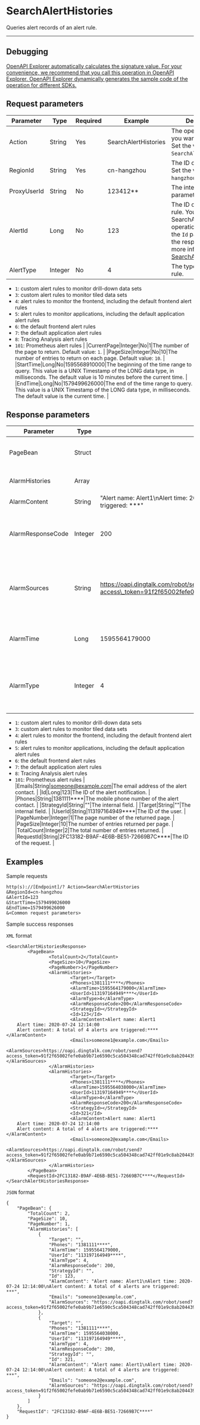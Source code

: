# SearchAlertHistories

Queries alert records of an alert rule.

********

## Debugging

[OpenAPI Explorer automatically calculates the signature value. For your convenience, we recommend that you call this operation in OpenAPI Explorer. OpenAPI Explorer dynamically generates the sample code of the operation for different SDKs.](https://api.aliyun.com/#product=ARMS&api=SearchAlertHistories&type=RPC&version=2019-08-08)

## Request parameters

|Parameter|Type|Required|Example|Description|
|---------|----|--------|-------|-----------|
|Action|String|Yes|SearchAlertHistories|The operation that you want to perform. Set the value to `SearchAlertHistories`. |
|RegionId|String|Yes|cn-hangzhou|The ID of the region. Set the value to `cn-hangzhou`. |
|ProxyUserId|String|No|123412\*\*|The internal parameter. |
|AlertId|Long|No|123|The ID of the alert rule. You can call the SearchAlertRules operation and view the `Id` parameter in the response. For more information, see [SearchAlertRules](~~175825~~). |
|AlertType|Integer|No|4|The type of the alert rule.

 -   `1`: custom alert rules to monitor drill-down data sets
-   `3`: custom alert rules to monitor tiled data sets
-   `4`: alert rules to monitor the frontend, including the default frontend alert rules
-   `5`: alert rules to monitor applications, including the default application alert rules
-   `6`: the default frontend alert rules
-   `7`: the default application alert rules
-   `8`: Tracing Analysis alert rules
-   `101`: Prometheus alert rules |
|CurrentPage|Integer|No|1|The number of the page to return. Default value: `1`. |
|PageSize|Integer|No|10|The number of entries to return on each page. Default value: `10`. |
|StartTime|Long|No|1595568910000|The beginning of the time range to query. This value is a UNIX Timestamp of the LONG data type, in milliseconds. The default value is 10 minutes before the current time. |
|EndTime|Long|No|1579499626000|The end of the time range to query. This value is a UNIX Timestamp of the LONG data type, in milliseconds. The default value is the current time. |

## Response parameters

|Parameter|Type|Example|Description|
|---------|----|-------|-----------|
|PageBean|Struct| |The returned data structure. |
|AlarmHistories|Array| |The list of alert records. |
|AlarmContent|String|"Alert name: Alert1\\nAlert time: 2020-07-24 12:14:00\\nAlert content: A total of 4 alerts are triggered: \*\*\*"|The alert content. |
|AlarmResponseCode|Integer|200|The response code after the alert notification was sent. |
|AlarmSources|String|https://oapi.dingtalk.com/robot/send?access\_token=91f2f65002fefe0ab9b71e6590c5ca504348cad742ff01e9c8ab204439ca\*\*\*\*|The webhook URL of the alert contact, such as a DingTalk bot. |
|AlarmTime|Long|1595564179000|The time when the alert notification was sent. |
|AlarmType|Integer|4|The type of the alert rule. Default value: 4. Valid values:

 -   `1`: custom alert rules to monitor drill-down data sets
-   `3`: custom alert rules to monitor tiled data sets
-   `4`: alert rules to monitor the frontend, including the default frontend alert rules
-   `5`: alert rules to monitor applications, including the default application alert rules
-   `6`: the default frontend alert rules
-   `7`: the default application alert rules
-   `8`: Tracing Analysis alert rules
-   `101`: Prometheus alert rules |
|Emails|String|someone@example.com|The email address of the alert contact. |
|Id|Long|123|The ID of the alert notification. |
|Phones|String|1381111\*\*\*\*|The mobile phone number of the alert contact. |
|StrategyId|String|""|The internal field. |
|Target|String|""|The internal field. |
|UserId|String|113197164949\*\*\*\*|The ID of the user. |
|PageNumber|Integer|1|The page number of the returned page. |
|PageSize|Integer|10|The number of entries returned per page. |
|TotalCount|Integer|2|The total number of entries returned. |
|RequestId|String|2FC13182-B9AF-4E6B-BE51-72669B7C\*\*\*\*|The ID of the request. |

## Examples

Sample requests

```
http(s)://[Endpoint]/? Action=SearchAlertHistories
&RegionId=cn-hangzhou
&AlertId=123
&StartTime=1579499026000
&EndTime=1579499626000
&<Common request parameters>
```

Sample success responses

`XML` format

```
<SearchAlertHistoriesResponse>
	    <PageBean>
		        <TotalCount>2</TotalCount>
		        <PageSize>10</PageSize>
		        <PageNumber>1</PageNumber>
		        <AlarmHistories>
			            <Target></Target>
			            <Phones>1381111****</Phones>
			            <AlarmTime>1595564179000</AlarmTime>
			            <UserId>113197164949****</UserId>
			            <AlarmType>4</AlarmType>
			            <AlarmResponseCode>200</AlarmResponseCode>
			            <StrategyId></StrategyId>
			            <Id>123</Id>
			            <AlarmContent>Alert name: Alert1
	Alert time: 2020-07-24 12:14:00
	Alert content: A total of 4 alerts are triggered:****</AlarmContent>
			            <Emails>someone1@example.com</Emails>
			            <AlarmSources>https://oapi.dingtalk.com/robot/send?access_token=91f2f65002fefe0ab9b71e6590c5ca504348cad742ff01e9c8ab204439ca****</AlarmSources>
		        </AlarmHistories>
		        <AlarmHistories>
			            <Target></Target>
			            <Phones>1381111****</Phones>
			            <AlarmTime>1595564038000</AlarmTime>
			            <UserId>113197164949****</UserId>
			            <AlarmType>4</AlarmType>
			            <AlarmResponseCode>200</AlarmResponseCode>
			            <StrategyId></StrategyId>
			            <Id>321</Id>
			            <AlarmContent>Alert name: Alert1
	Alert time: 2020-07-24 12:14:00
	Alert content: A total of 4 alerts are triggered:****</AlarmContent>
			            <Emails>someone2@example.com</Emails>
			            <AlarmSources>https://oapi.dingtalk.com/robot/send?access_token=91f2f65002fefe0ab9b71e6590c5ca504348cad742ff01e9c8ab204439ca****</AlarmSources>
		        </AlarmHistories>
	    </PageBean>
	    <RequestId>2FC13182-B9AF-4E6B-BE51-72669B7C****</RequestId>
</SearchAlertHistoriesResponse>
```

`JSON` format

```
{
	"PageBean": {
		"TotalCount": 2,
		"PageSize": 10,
		"PageNumber": 1,
		"AlarmHistories": [
			{
				"Target": "",
				"Phones": "1381111****",
				"AlarmTime": 1595564179000,
				"UserId": "113197164949****",
				"AlarmType": 4,
				"AlarmResponseCode": 200,
				"StrategyId": "",
				"Id": 123,
				"AlarmContent": "Alert name: Alert1\nAlert time: 2020-07-24 12:14:00\nAlert content: A total of 4 alerts are triggered: ***",
				"Emails": "someone1@example.com",
				"AlarmSources": "https://oapi.dingtalk.com/robot/send?access_token=91f2f65002fefe0ab9b71e6590c5ca504348cad742ff01e9c8ab204439ca****"
			},
			{
				"Target": "",
				"Phones": "1381111****",
				"AlarmTime": 1595564038000,
				"UserId": "113197164949****",
				"AlarmType": 4,
				"AlarmResponseCode": 200,
				"StrategyId": "",
				"Id": 321,
				"AlarmContent": "Alert name: Alert1\nAlert time: 2020-07-24 12:14:00\nAlert content: A total of 4 alerts are triggered: ***",
				"Emails": "someone2@example.com",
				"AlarmSources": "https://oapi.dingtalk.com/robot/send?access_token=91f2f65002fefe0ab9b71e6590c5ca504348cad742ff01e9c8ab204439ca****"
			}
		]
	},
	"RequestId": "2FC13182-B9AF-4E6B-BE51-72669B7C****"
}
```

